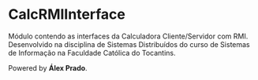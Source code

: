 # CalcRMIInterface

Módulo contendo as interfaces da Calculadora Cliente/Servidor com RMI. Desenvolvido na disciplina de Sistemas Distribuídos do curso de Sistemas de Informação na Faculdade Católica do Tocantins.

Powered by **Álex Prado**.